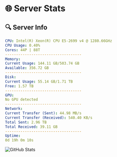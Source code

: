 # 🌐 Server Stats
## 🔍 Server Info
```yaml
CPU: Intel(R) Xeon(R) CPU E5-2699 v4 @ 1280.66GHz
CPU Usage: 0.40%
Cores: 44P | 88T
-----------------------------------
Memory:
Current Usage: 144.11 GB/503.74 GB
Available: 356.72 GB
-----------------------------------
Disk:
Current Usage: 55.14 GB/1.71 TB
Free: 1.57 TB
-----------------------------------
GPU:
No GPU detected
-----------------------------------
Network:
Current Transfer (Sent): 44.98 MB/s
Current Transfer (Received): 540.40 KB/s
Total Sent: 2.96 TB
Total Received: 39.11 GB
-----------------------------------
Uptime:
0d 19h 0m 10s
```
![GitHub Stats](https://img.shields.io/badge/Updated-2025-03-08_16:22:59-blue)
